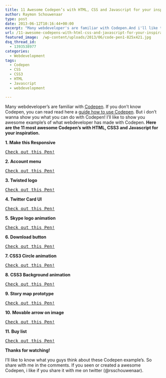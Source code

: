 ```yaml
---
title: 11 Awesome Codepen’s with HTML, CSS and Javascript for your inspiration!
author: Raymon Schouwenaar
type: post
date: 2013-06-12T10:16:44+00:00
excerpt: "Many webdeveloper's are familiar with Codepen.And i'll like to show you awesome example's of what webdeveloper has made with Codepen. Here are the 11 most awesome Codepen's with HTML, CSS3 and Javascript for your inspiration."
url: /11-awesome-codepens-with-html-css-and-javascript-for-your-inspiration/
featured_image:  /wp-content/uploads/2013/06/code-pen1-825x421.jpg
dsq_thread_id:
  - 1393538977
categories:
  - Webdevelopment
tags:
  - Codepen
  - CSS
  - CSS3
  - HTML
  - Javascript
  - webdevelopment

---
```

Many webdeveloper&#8217;s are familiar with <a href="http://codepen.io/" target="_blank">Codepen</a>. If you don&#8217;t know Codepen, you can read read here a <a href="http://css-tricks.com/forums/discussion/21516/a-guide-to-using-codepen-help-us-help-you-/p1" target="_blank">guide how to use Codepen</a>. But i don&#8217;t wanna show you what you can do with Codepen! I&#8217;ll like to show you awesome example&#8217;s of what webdeveloper has made with Codepen. **Here are the 11 most awesome Codepen&#8217;s with HTML, CSS3 and Javascript for your inspiration.**

**1. Make this Responsive**

<pre class="codepen" data-height="300" data-type="result" data-href="xDeCt" data-user="HugoGiraudel" data-safe="false"><code></code><a href="http://codepen.io/HugoGiraudel/pen/xDeCt">Check out this Pen!</a></pre>



**2. Account menu**

<pre class="codepen" data-height="300" data-type="result" data-href="KFEsa" data-user="fixcl" data-safe="false"><code></code><a href="http://codepen.io/fixcl/pen/KFEsa">Check out this Pen!</a></pre>



**3. Twisted logo**

<pre class="codepen" data-height="300" data-type="result" data-href="eosFf" data-user="the_ruther4d" data-safe="false"><code></code><a href="http://codepen.io/the_ruther4d/pen/eosFf">Check out this Pen!</a></pre>



**4. Twitter Card UI**

<pre class="codepen" data-height="300" data-type="result" data-href="nzLmu" data-user="marceloag" data-safe="false"><code></code><a href="http://codepen.io/marceloag/pen/nzLmu">Check out this Pen!</a></pre>



**5. Skype logo animation**

<pre class="codepen" data-height="300" data-type="result" data-href="rDntj" data-user="html5web" data-safe="false"><code></code><a href="http://codepen.io/html5web/pen/rDntj">Check out this Pen!</a></pre>



**6. Download button**

<pre class="codepen" data-height="300" data-type="result" data-href="BhGou" data-user="the_ruther4d" data-safe="false"><code></code><a href="http://codepen.io/the_ruther4d/pen/BhGou">Check out this Pen!</a></pre>



**7. CSS3 Circle animation**

<pre class="codepen" data-height="300" data-type="result" data-href="ixyFh" data-user="niaconis" data-safe="false"><code></code><a href="http://codepen.io/niaconis/pen/ixyFh">Check out this Pen!</a></pre>



**8. CSS3 Background animation**

<pre class="codepen" data-height="300" data-type="result" data-href="Iarcl" data-user="dalgard" data-safe="false"><code></code><a href="http://codepen.io/dalgard/pen/Iarcl">Check out this Pen!</a></pre>



**9. Story map prototype**

<pre class="codepen" data-height="300" data-type="result" data-href="gsaIz" data-user="ianpirro" data-safe="false"><code></code><a href="http://codepen.io/ianpirro/pen/gsaIz">Check out this Pen!</a></pre>



**10. Movable arrow on image**

<pre class="codepen" data-height="300" data-type="result" data-href="hCyGE" data-user="dariocravero" data-safe="false"><code></code><a href="http://codepen.io/dariocravero/pen/hCyGE">Check out this Pen!</a></pre>



**11. Buy list**

<pre class="codepen" data-height="300" data-type="result" data-href="Bpyqx" data-user="joacimnilsson" data-safe="false"><code></code><a href="http://codepen.io/joacimnilsson/pen/Bpyqx">Check out this Pen!</a></pre>



**Thanks for watching!**

I’ll like to know what you guys think about these Codepen example&#8217;s. So share with me in the comments. If you seen or created a awesome Codepen, i like if you share it with me on twitter (@rsschouwenaar).